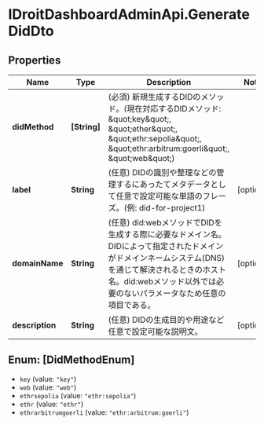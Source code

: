 # IDroitDashboardAdminApi.GenerateDidDto

## Properties
Name | Type | Description | Notes
------------ | ------------- | ------------- | -------------
**didMethod** | **[String]** | (必須) 新規生成するDIDのメソッド。(現在対応するDIDメソッド: \&quot;key\&quot;, \&quot;ether\&quot;, \&quot;ethr:sepolia\&quot;, \&quot;ethr:arbitrum:goerli\&quot;, \&quot;web\&quot;) | 
**label** | **String** | (任意) DIDの識別や整理などの管理するにあったてメタデータとして任意で設定可能な単語のフレーズ。(例: did-for-project1) | [optional] 
**domainName** | **String** | (任意) did:webメソッドでDIDを生成する際に必要なドメイン名。DIDによって指定されたドメインがドメインネームシステム(DNS)を通じて解決されるときのホスト名。did:webメソッド以外では必要のないパラメータなため任意の項目である。 | [optional] 
**description** | **String** | (任意) DIDの生成目的や用途など任意で設定可能な説明文。 | [optional] 

<a name="[DidMethodEnum]"></a>
## Enum: [DidMethodEnum]

* `key` (value: `"key"`)
* `web` (value: `"web"`)
* `ethrsepolia` (value: `"ethr:sepolia"`)
* `ethr` (value: `"ethr"`)
* `ethrarbitrumgoerli` (value: `"ethr:arbitrum:goerli"`)

